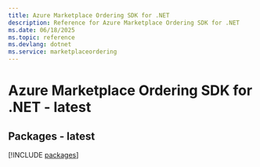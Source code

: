```yaml
---
title: Azure Marketplace Ordering SDK for .NET
description: Reference for Azure Marketplace Ordering SDK for .NET
ms.date: 06/18/2025
ms.topic: reference
ms.devlang: dotnet
ms.service: marketplaceordering
---
```

# Azure Marketplace Ordering SDK for .NET - latest
## Packages - latest
[!INCLUDE [packages](marketplace-ordering-index.md)]